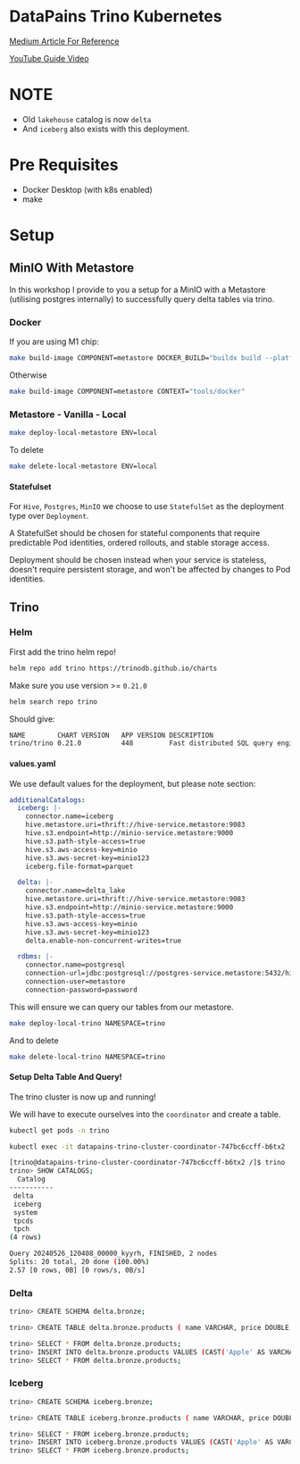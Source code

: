 # DataPains Trino Kubernetes

[Medium Article For Reference](https://medium.com/@simon.thelin90/trino-minio-metastore-workshop-kubernetes-dbede7b1eca1)

[YouTube Guide Video](https://www.youtube.com/watch?v=nlz43VESHEs)

# NOTE

* Old `lakehouse` catalog is now `delta`
* And `iceberg` also exists with this deployment.

# Pre Requisites

* Docker Desktop (with k8s enabled)
* make

# Setup

## MinIO With Metastore

In this workshop I provide to you a setup for a MinIO with a Metastore (utilising postgres internally)
to successfully query delta tables via trino.

### Docker

If you are using M1 chip:

```bash
make build-image COMPONENT=metastore DOCKER_BUILD="buildx build --platform linux/amd64" CONTEXT="tools/docker"
```

Otherwise

```bash
make build-image COMPONENT=metastore CONTEXT="tools/docker"
```

### Metastore - Vanilla - Local

```bash
make deploy-local-metastore ENV=local
```

To delete

```bash
make delete-local-metastore ENV=local
```

#### Statefulset

For `Hive`, `Postgres`, `MinIO` we choose to use `StatefulSet` as the deployment type over `Deployment`.

A StatefulSet should be chosen for stateful components that require predictable Pod identities,
ordered rollouts, and stable storage access.

Deployment should be chosen instead when your service is stateless,
doesn't require persistent storage, and won't be affected by changes to Pod identities.

## Trino

### Helm

First add the trino helm repo!

```bash
helm repo add trino https://trinodb.github.io/charts
```

Make sure you use version >= `0.21.0`
```bash
helm search repo trino
```

Should give:

```bash
NAME       	CHART VERSION	APP VERSION	DESCRIPTION
trino/trino	0.21.0       	448        	Fast distributed SQL query engine for big data ...
```

#### values.yaml

We use default values for the deployment, but please note section:

```yaml
additionalCatalogs:
  iceberg: |-
    connector.name=iceberg
    hive.metastore.uri=thrift://hive-service.metastore:9083
    hive.s3.endpoint=http://minio-service.metastore:9000
    hive.s3.path-style-access=true
    hive.s3.aws-access-key=minio
    hive.s3.aws-secret-key=minio123
    iceberg.file-format=parquet

  delta: |-
    connector.name=delta_lake
    hive.metastore.uri=thrift://hive-service.metastore:9083
    hive.s3.endpoint=http://minio-service.metastore:9000
    hive.s3.path-style-access=true
    hive.s3.aws-access-key=minio
    hive.s3.aws-secret-key=minio123
    delta.enable-non-concurrent-writes=true

  rdbms: |-
    connector.name=postgresql
    connection-url=jdbc:postgresql://postgres-service.metastore:5432/hivemetastore?allowPublicKeyRetrieval=true&amp;useSSL=false&amp;serverTimezone=UTC
    connection-user=metastore
    connection-password=password
```

This will ensure we can query our tables from our metastore.

```bash
make deploy-local-trino NAMESPACE=trino
```

And to delete

```bash
make delete-local-trino NAMESPACE=trino
```

#### Setup Delta Table And Query!

The trino cluster is now up and running!

We will have to execute ourselves into the `coordinator` and create a table.

```bash
kubectl get pods -n trino
```

```bash
kubectl exec -it datapains-trino-cluster-coordinator-747bc6ccff-b6tx2 -n trino -- /bin/bash
```

```bash
[trino@datapains-trino-cluster-coordinator-747bc6ccff-b6tx2 /]$ trino
trino> SHOW CATALOGS;
  Catalog
-----------
 delta
 iceberg
 system
 tpcds
 tpch
(4 rows)

Query 20240526_120408_00000_kyyrh, FINISHED, 2 nodes
Splits: 20 total, 20 done (100.00%)
2.57 [0 rows, 0B] [0 rows/s, 0B/s]
```

### Delta

```bash
trino> CREATE SCHEMA delta.bronze;
```

```bash
trino> CREATE TABLE delta.bronze.products ( name VARCHAR, price DOUBLE, product_no BIGINT, ingest_date DATE, created TIMESTAMP WITH TIME ZONE);
```

```bash
trino> SELECT * FROM delta.bronze.products;
trino> INSERT INTO delta.bronze.products VALUES (CAST('Apple' AS VARCHAR), CAST(889.0 AS DOUBLE), CAST(1654523786273 AS BIGINT), CURRENT_DATE, CURRENT_TIMESTAMP);
trino> SELECT * FROM delta.bronze.products;
```

### Iceberg

```bash
trino> CREATE SCHEMA iceberg.bronze;
```

```bash
trino> CREATE TABLE iceberg.bronze.products ( name VARCHAR, price DOUBLE, product_no BIGINT, ingest_date DATE, created TIMESTAMP WITH TIME ZONE);
```

```bash
trino> SELECT * FROM iceberg.bronze.products;
trino> INSERT INTO iceberg.bronze.products VALUES (CAST('Apple' AS VARCHAR), CAST(889.0 AS DOUBLE), CAST(1654523786273 AS BIGINT), CURRENT_DATE, CURRENT_TIMESTAMP);
trino> SELECT * FROM iceberg.bronze.products;
```
